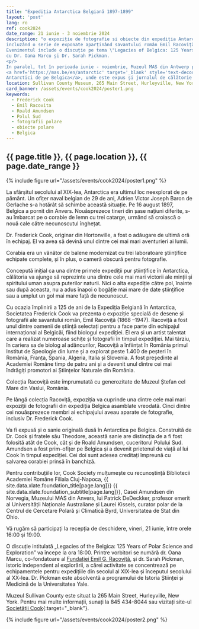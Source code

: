 ```yaml
---
title: "Expediția Antarctica Belgiană 1897-1899"
layout: 'post'
lang: ro
ref: cook2024
date_range: 21 iunie - 3 noiembrie 2024
description: "o expoziție de fotografie si obiecte din expediția Antarctica Belgiană (1897-1899),
incluzând o serie de exponate aparținând savantului român Emil Racoviță, împrumutate de la Muzeul Vaslui, România.
Evenimentul include o discuție pe tema \"Legacies of Belgica: 125 Years of Polar Science and Exploration\",
cu Dr. Oana Marcu și Dr. Sarah Pickman.
<p/>
In paralel, tot în perioada iunie - noiembrie, Muzeul MAS din Antwerp prezinta povestea
<a href='https://mas.be/en/antarctic' target='_blank' style='text-decoration-line: underline; color: #4b4e53;'>poinierilor
Antarctici de pe Belgica</a>, unde este expus și jurnalul de călătorie al lui Racoviță.</p>"
location: Sullivan County Museum, 265 Main Street, Hurleyville, New York
card_banner: /assets/events/cook2024/poster1.png
keywords:
  - Frederick Cook
  - Emil Racovita
  - Roald Amundsen
  - Polul Sud
  - fotografii polare
  - obiecte polare
  - Belgica
---
```


## {{ page.title }}, {{ page.location }}, {{ page.date_range }}

{% include figure url="/assets/events/cook2024/poster1.png" %}

La sfârșitul secolului al XIX-lea, Antarctica era ultimul loc neexplorat de pe pământ. Un ofițer naval belgian de 29 de ani, Adrien Victor Joseph Baron de Gerlache s-a hotărât să schimbe această situație. Pe 16 august 1897, Belgica a pornit din Anvers. Nouăsprezece tineri din șase națiuni diferite, s-au îmbarcat pe o corabie de lemn cu trei catarge, urmând să croiască o nouă cale către necunoscutul înghețat.

Dr. Frederick Cook, originar din Hortonville, a fost o adăugare de ultimă oră în echipaj. El va  avea să devină unul dintre cei mai mari aventurieri ai lumii.

Corabia era un vânător de balene modernizat cu trei laboratoare științifice echipate complete, și în plus, o cameră obscură pentru fotografie.

Concepută inițial ca una dintre primele expediții pur științifice în Antarctica, călătoria va ajunge să reprezinte una dintre cele mai mari victorii ale minții și spiritului uman asupra puterilor naturii. Nici o alta expediție către pol, înainte sau după aceasta, nu a adus înapoi o bogăție mai mare de date științifice sau a umplut un gol mai mare față de necunoscut.

Cu ocazia împlinirii a 125 de ani de la Expediția Belgiană în Antarctica, Societatea Frederick Cook va prezenta o expoziție specială de desene și fotografii ale savantului român, Emil Racoviță (1868 –1947).   Racoviță a fost unul dintre oamenii de știință selectați pentru a face parte din echipajul internațional al Belgicăi, fiind biologul expediției.   El era și un artist talentat care a realizat numeroase schițe și fotografii în timpul expediției. Mai târziu, în cariera sa de biolog al adâncurilor, Racoviță a înființat în România primul Institut de Speologie din lume și a explorat peste 1.400 de peșteri în România, Franța, Spania, Algeria, Italia și Slovenia.   A fost președinte al Academiei Române timp de patru ani și a devenit unul dintre cei mai îndrăgiți promotori ai Științelor Naturale din România.

Colecția Racoviță este împrumutată cu generozitate de Muzeul Ștefan cel Mare din Vaslui, România.

Pe lângă colecția Racoviță, expoziția va cuprinde una dintre cele mai mari expoziții de fotografii din expediția Belgica asamblate vreodată. Cinci dintre cei nouăsprezece membri ai echipajului aveau aparate de fotografie, inclusiv Dr. Frederick Cook.

Va fi expusă și o sanie originală dusă în Antarctica pe Belgica. Construită de Dr. Cook și fratele său Theodore, această sanie are distincția de a fi fost folosită atât de Cook, cât și de Roald Amundsen, cuceritorul Polului Sud. Amundsen a fost prim-ofițer pe Belgica și a devenit prietenul de viață al lui Cook în timpul expediției. Cei doi sunt adesea creditați împreună cu salvarea corabiei prinsă în banchiză.

Pentru contribuțiile lor, Cook Society mulțumește cu recunoștință Bibliotecii Academiei Române Filiala Cluj-Napoca, {{ site.data.xlate.foundation_title[page.lang]}} {{ site.data.xlate.foundation_subtitle[page.lang]}}, Casei Amundsen din Norvegia, Muzeului MAS din Anvers, lui Patrick DeDeckker, profesor emerit al Universității Naționale Australiane și Laurei Kissels, curator polar de la Centrul de Cercetare Polară și Climatică Byrd, Universitatea de Stat din Ohio.

Vă rugăm să participați la recepția de deschidere, vineri, 21 iunie, între orele 16:00 și 19:00.

O discuție intitulată „Legacies of the Belgica: 125 Years of Polar Science and Exploration” va începe la ora 18:00. Printre vorbitori se numără dr. Oana Marcu, co-fondatoare al [Fundației Emil G. Racoviță](https://racovita-foundation.org/ro/), și dr. Sarah Pickman, istoric independent al explorării, a cărei activitate se concentrează pe echipamentele pentru expedițiile din secolul al XIX-lea și începutul secolului al XX-lea.   Dr. Pickman este absolventă a programului de Istoria Științei și Medicină de la Universitatea Yale.

Muzeul Sullivan County este situat la 265 Main Street, Hurleyville, New York. Pentru mai multe informații, sunați la 845 434-8044 sau vizitați site-ul [Societății Cook](https://frederickcookpolar.org){:target="_blank"}.

{% include figure url="/assets/events/cook2024/poster2.png" %}


